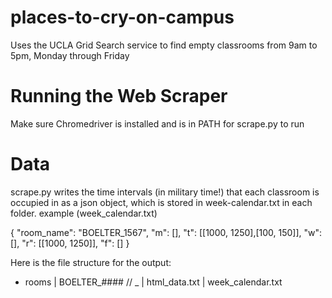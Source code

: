 # places-to-cry-on-campus
Uses the UCLA Grid Search service to find empty classrooms from 9am to 5pm, Monday through Friday

# Running the Web Scraper
Make sure Chromedriver is installed and is in PATH for scrape.py to run

# Data
scrape.py writes the time intervals (in military time!) that each classroom is occupied in as a json object, which is stored in week-calendar.txt in each folder.
example (week_calendar.txt)

{
"room_name": "BOELTER_1567",
"m": [],
"t": [[1000, 1250],[100, 150]],
"w": [],
"r": [[1000, 1250]],
"f": []
}

Here is the file structure for the output:
+ rooms
  | BOELTER_####          // <building-name>_<room-number>
    | html_data.txt
    | week_calendar.txt
  
  
